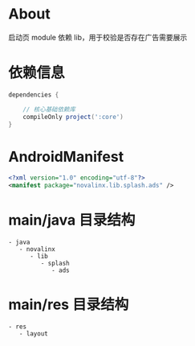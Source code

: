 
# About

启动页 module 依赖 lib，用于校验是否存在广告需要展示

# 依赖信息

```groovy
dependencies {

    // 核心基础依赖库
    compileOnly project(':core')
}
```

# AndroidManifest

```xml
<?xml version="1.0" encoding="utf-8"?>
<manifest package="novalinx.lib.splash.ads" />
```

# main/java 目录结构

```
- java                       
   - novalinx            
      - lib                  
         - splash            
            - ads            
```


# main/res 目录结构

```
- res                  
   - layout            
```